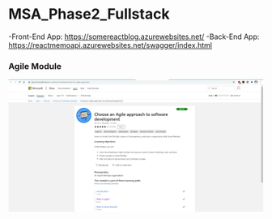 # MSA_Phase2_Fullstack

-Front-End App: https://somereactblog.azurewebsites.net/
-Back-End App: https://reactmemoapi.azurewebsites.net/swagger/index.html

### Agile Module

![Agile-Module](Agile.PNG)
